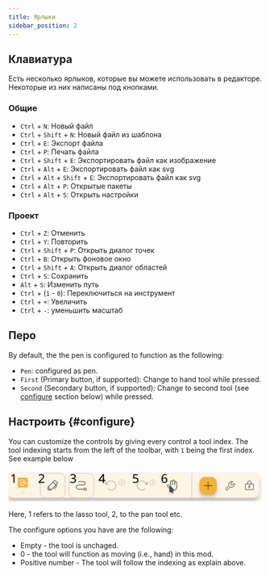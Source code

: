 ```yaml
---
title: Ярлыки
sidebar_position: 2
---
```


## Клавиатура

Есть несколько ярлыков, которые вы можете использовать в редакторе.
Некоторые из них написаны под кнопками.

### Общие

- `Ctrl` + `N`: Новый файл
- `Ctrl` + `Shift` + `N`: Новый файл из шаблона
- `Ctrl` + `E`: Экспорт файла
- `Ctrl` + `P`: Печать файла
- `Ctrl` + `Shift` + `E`: Экспортировать файл как изображение
- `Ctrl` + `Alt` + `E`: Экспортировать файл как svg
- `Ctrl` + `Alt` + `Shift` + `E`: Экспортировать файл как svg
- `Ctrl` + `Alt` + `P`: Открытые пакеты
- `Ctrl` + `Alt` + `S`: Открыть настройки

### Проект

- `Ctrl` + `Z`: Отменить
- `Ctrl` + `Y`: Повторить
- `Ctrl` + `Shift` + `P`: Открыть диалог точек
- `Ctrl` + `B`: Открыть фоновое окно
- `Ctrl` + `Shift` + `A`: Открыть диалог областей
- `Ctrl` + `S`: Сохранить
- `Alt` + `S`: Изменить путь
- `Ctrl` + (`1` - `0`): Переключиться на инструмент
- `Ctrl` + `+`: Увеличить
- `Ctrl` + `-`: уменьшить масштаб

## Перо

By default, the the pen is configured to function as the following:

- `Pen`: configured as pen.
- `First` (Primary button, if supported): Change to hand tool while pressed.
- `Second` (Secondary button, if supported): Change to second tool (see [configure](#configure) section below)  while pressed.

## Настроить {#configure}

You can customize the controls by giving every control a tool index. The tool indexing starts from the left of the toolbar, with `1` being the first index. See example below

![toolbar numbered](toolbar_numbered.png)

Here, 1 refers to the lasso tool, 2, to the pan tool etc.

The configure options you have are the following:

- Empty - the tool is unchaged.
- 0 - the tool will function as moving (i.e., hand) in this mod.
- Positive number - The tool will follow the indexing as explain above.
